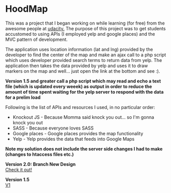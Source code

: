 # HoodMap
This was a project that I began working on while learning (for free) from the awesome people at [udacity.](www.udacity.com) The purpose of this project was to get students accustomed to using APIs (I employed yelp and google places) and the MVC pattern of development.

The application uses location information (lat and lng) provided by the developer to find the center of the map and make an ajax call to a php script which uses developer provided search terms to return data from yelp. The application then takes the data provided by yelp and uses it to draw markers on the map and well... just open the link at the bottom and see :).

**Version 1.5 and greater call a php script which may read and echo a text file (which is updated every weeek) as output in order to reduce the amount of time spent waiting for the yelp server to respond with the data for a prelim load**

Following is the list of APIs and resources I used, in no particular order:
* Knockout JS - Because Momma said knock you out... so I'm gonna knock you out
* SASS - Because everyone loves SASS
* Google places - Google places provides the map functionality
* Yelp - Yelp provides the data that feeds into Google Maps


**Note my solution does not include the server side changes I had to make (changes to htaccess files etc.)**

**Version 2.0: Branch New Design**  
[Check it out!](http://taran.bus.sfu.ca/HoodV2/)

**Version 1.5**  
[V1](http://taran.bus.sfu.ca/NeighborHoodMap/)
